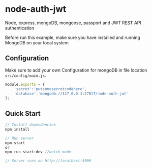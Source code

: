 # node-auth-jwt
Node, express, mongoDB, mongoose, passport and JWT REST API authentication

Before run this example, make sure you have installed and running MongoDB on your local system
## Configuration

Make sure to add your own Configuration for mongoDB in file location `src/config/main.js`.

```javascript
module.exports = {
    'secret':'putsomesecretcodehere',
    'database':'mongodb://127.0.0.1:27017/node-auth-jwt'
};
```

## Quick Start

```javascript
// Install dependencies 
npm install

// Run server 
npm start
or
npm run start:dev //watch mode

// Server runs on http://localhost:3000
```

